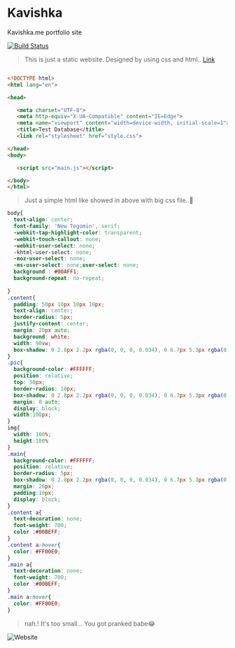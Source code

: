 # Kavishka
Kavishka.me portfolio site

[![Build Status](https://travis-ci.org/{K-136}/{Kavishka}.png?branch=master)](https://travis-ci.org/{K-136}/{Kavishka})

> This is just a static website. Designed by using css and html..
[Link](https://kavishka.me)

```html

<!DOCTYPE html>
<html lang="en">

<head>  

   <meta charset="UTF-8">
   <meta http-equiv="X-UA-Compatible" content="IE=Edge">
   <meta name="viewport" content="width=device-width, initial-scale=1">
   <title>Test Database</title>
   <link rel="stylesheet" href="style.css">

</head>
<body>

   <script src="main.js"></script>

</body>
</html>
```
> Just a simple html like showed in above with big css file..🥵

```css
body{
  text-align: center;
  font-family: 'New Tegomin', serif;
  -webkit-tap-highlight-color: transparent;
  -webkit-touch-callout: none;
  -webkit-user-select: none;
  -khtml-user-select: none;
  -moz-user-select: none;
  -ms-user-select: none;user-select: none;
  background : #00AFF1;
  background-repeat: no-repeat;
  
}
.content{
  padding: 50px 10px 10px 10px;
  text-align: center;
  border-radius: 5px;
  justify-content: center;
  margin: 20px auto;
  background: white;
  width: 90vw;
  box-shadow: 0 2.8px 2.2px rgba(0, 0, 0, 0.034), 0 6.7px 5.3px rgba(0, 0, 0, 0.048), 0 12.5px 10px rgba(0, 0, 0, 0.06), 0 22.3px 17.9px rgba(0, 0, 0, 0.072), 0 41.8px 33.4px rgba(0, 0, 0, 0.086), 0 100px 80px rgba(0, 0, 0, 0.12);
}
.pic{
  background-color: #FFFFFF;
  position: relative;
  top: 50px;
  border-radius: 10px;
  box-shadow: 0 2.8px 2.2px rgba(0, 0, 0, 0.034), 0 6.7px 5.3px rgba(0, 0, 0, 0.048), 0 12.5px 10px rgba(0, 0, 0, 0.06), 0 22.3px 17.9px rgba(0, 0, 0, 0.072), 0 41.8px 33.4px rgba(0, 0, 0, 0.086), 0 100px 80px rgba(0, 0, 0, 0.12);
  margin: 0 auto;
  display: block;
  width:100px;
}
img{
  width: 100%;
  height:100%
}
.main{
  background-color: #FFFFFF;
  position: relative;
  border-radius: 5px;
  box-shadow: 0 2.8px 2.2px rgba(0, 0, 0, 0.034), 0 6.7px 5.3px rgba(0, 0, 0, 0.048), 0 12.5px 10px rgba(0, 0, 0, 0.06), 0 22.3px 17.9px rgba(0, 0, 0, 0.072), 0 41.8px 33.4px rgba(0, 0, 0, 0.086), 0 100px 80px rgba(0, 0, 0, 0.12);
  margin: 20px;
  padding:10px;
  display: block;
}
.content a{
  text-decoration: none;
  font-weight: 700;
  color :#00BEFF;
}
.content a:hover{
  color: #FF00E0;
}
.main a{
  text-decoration: none;
  font-weight: 700;
  color :#00BEFF;
}
.main a:hover{
  color: #FF00E0;
}
```
> nah.! It's too small... You got pranked babe😂

![Website](https://cdn.kavishka.me/Img/logo.png)
